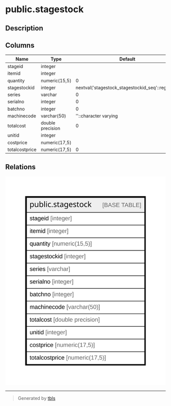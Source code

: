 # public.stagestock

## Description

## Columns

| Name | Type | Default | Nullable | Children | Parents | Comment |
| ---- | ---- | ------- | -------- | -------- | ------- | ------- |
| stageid | integer |  | false |  |  |  |
| itemid | integer |  | false |  |  |  |
| quantity | numeric(15,5) | 0 | true |  |  |  |
| stagestockid | integer | nextval('stagestock_stagestockid_seq'::regclass) | false |  |  |  |
| series | varchar | 0 | true |  |  |  |
| serialno | integer | 0 | true |  |  |  |
| batchno | integer | 0 | true |  |  |  |
| machinecode | varchar(50) | ''::character varying | true |  |  |  |
| totalcost | double precision | 0 | true |  |  |  |
| unitid | integer |  | true |  |  |  |
| costprice | numeric(17,5) |  | true |  |  |  |
| totalcostprice | numeric(17,5) | 0 | true |  |  |  |

## Relations

![er](public.stagestock.svg)

---

> Generated by [tbls](https://github.com/k1LoW/tbls)

